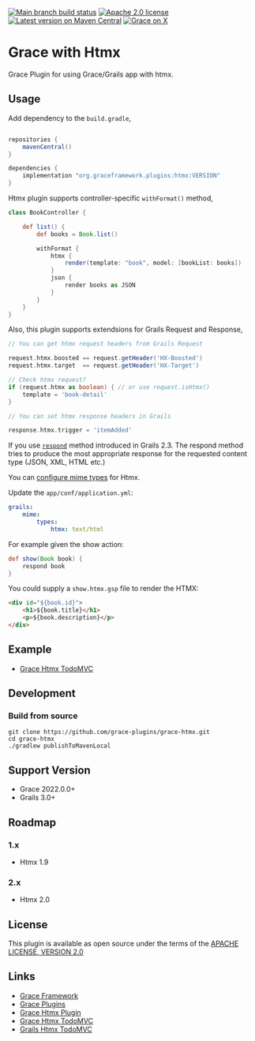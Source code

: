 [![Main branch build status](https://github.com/grace-plugins/grace-htmx/workflows/Grace%20CI/badge.svg?style=flat)](https://github.com/grace-plugins/grace-htmx/actions?query=workflow%3A%Grace+CI%22)
[![Apache 2.0 license](https://img.shields.io/badge/License-APACHE%202.0-green.svg?logo=APACHE&style=flat)](https://opensource.org/licenses/Apache-2.0)
[![Latest version on Maven Central](https://img.shields.io/maven-central/v/org.graceframework.plugins/htmx.svg?label=Maven%20Central&logo=apache-maven&style=flat)](https://search.maven.org/search?q=g:org.graceframework.plugins)
[![Grace on X](https://img.shields.io/twitter/follow/graceframework?style=social)](https://twitter.com/graceframework)

# Grace with Htmx

Grace Plugin for using Grace/Grails app with htmx.


## Usage

Add dependency to the `build.gradle`,

```gradle

repositories {
    mavenCentral()
}

dependencies {
    implementation "org.graceframework.plugins:htmx:VERSION"
}
```

Htmx plugin supports controller-specific `withFormat()` method,

```groovy
class BookController {

    def list() {
        def books = Book.list()

        withFormat {
            htmx {
                render(template: "book", model: [bookList: books])
            }
            json {
                render books as JSON
            }
        }
    }
}
```

Also, this plugin supports extendsions for Grails Request and Response,

```groovy
// You can get htmx request headers from Grails Request

request.htmx.boosted == request.getHeader('HX-Boosted')
request.htmx.target  == request.getHeader('HX-Target')

// Check htmx request?
if (request.htmx as boolean) { // or use request.isHtmx()
    template = 'book-detail'
}

// You can set htmx response headers in Grails

response.htmx.trigger = 'itemAdded'

```

If you use [`respond`](https://grails.github.io/legacy-grails-doc/4.0.0/ref/Controllers/respond.html) method introduced in Grails 2.3. The respond method tries to produce the most appropriate response for the requested content type (JSON, XML, HTML etc.)

You can [configure mime types](https://grails.github.io/legacy-grails-doc/4.0.0/guide/theWebLayer.html#contentNegotiation) for Htmx.

Update the `app/conf/application.yml`:

```yml
grails:
    mime:
        types:
            htmx: text/html
```

For example given the show action:

```groovy
def show(Book book) {
    respond book
}
```

You could supply a `show.htmx.gsp` file to render the HTMX:

```html
<div id="${book.id}">
    <h1>${book.title}</h1>
    <p>${book.description}</p>
</div>
```

## Example

* [Grace Htmx TodoMVC](https://github.com/grace-guides/grace-htmx-todomvc)

## Development

### Build from source

```
git clone https://github.com/grace-plugins/grace-htmx.git
cd grace-htmx
./gradlew publishToMavenLocal
```

## Support Version

* Grace 2022.0.0+
* Grails 3.0+

## Roadmap

### 1.x

* Htmx 1.9

### 2.x

* Htmx 2.0

## License

This plugin is available as open source under the terms of the [APACHE LICENSE, VERSION 2.0](http://apache.org/Licenses/LICENSE-2.0)

## Links

- [Grace Framework](https://github.com/graceframework/grace-framework)
- [Grace Plugins](https://github.com/grace-plugins)
- [Grace Htmx Plugin](https://github.com/grace-plugins/grace-htmx)
- [Grace Htmx TodoMVC](https://github.com/grace-guides/grace-htmx-todomvc)
- [Grails Htmx TodoMVC](https://github.com/rainboyan/grails-htmx-todomvc)
